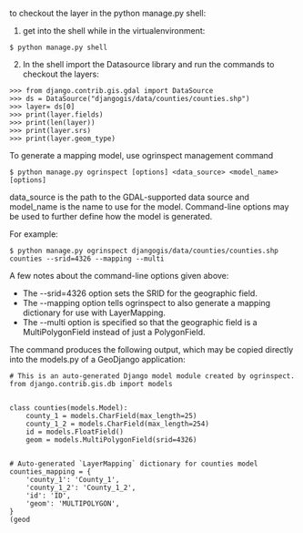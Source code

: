 to checkout the layer in the python manage.py shell:
1. get into the shell while in the virtualenvironment:
```
$ python manage.py shell
```
2. In the shell import the Datasource library and run the commands to checkout the layers:

```
>>> from django.contrib.gis.gdal import DataSource
>>> ds = DataSource("djangogis/data/counties/counties.shp")
>>> layer= ds[0]
>>> print(layer.fields)
>>> print(len(layer))
>>> print(layer.srs)
>>> print(layer.geom_type)
```
To generate a mapping model, use ogrinspect management command
```
$ python manage.py ogrinspect [options] <data_source> <model_name> [options]
```
data_source is the path to the GDAL-supported data source and model_name is the name to use for the model. Command-line options may be used to further define how the model is generated.

For example:

```
$ python manage.py ogrinspect djangogis/data/counties/counties.shp counties --srid=4326 --mapping --multi
```

A few notes about the command-line options given above:

- The --srid=4326 option sets the SRID for the geographic field.
- The --mapping option tells ogrinspect to also generate a mapping dictionary for use with LayerMapping.
- The --multi option is specified so that the geographic field is a MultiPolygonField instead of just a PolygonField.

The command produces the following output, which may be copied directly into the models.py of a GeoDjango application:

```
# This is an auto-generated Django model module created by ogrinspect.
from django.contrib.gis.db import models


class counties(models.Model):
    county_1 = models.CharField(max_length=25)
    county_1_2 = models.CharField(max_length=254)
    id = models.FloatField()
    geom = models.MultiPolygonField(srid=4326)


# Auto-generated `LayerMapping` dictionary for counties model
counties_mapping = {
    'county_1': 'County_1',
    'county_1_2': 'County_1_2',
    'id': 'ID',
    'geom': 'MULTIPOLYGON',
}
(geod
```